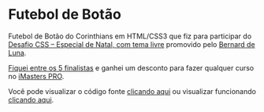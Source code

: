Futebol de Botão
================

Futebol de Botão do Corinthians em HTML/CSS3 que fiz para participar do [Desafio CSS – Especial de Natal, com tema livre](http://imasters.com.br/linguagens/css/desafio-css-especial-de-natal-com-tema-livre/) promovido pelo [Bernard de Luna](https://github.com/bernarddeluna).

[Fiquei entre os 5 finalistas](http://imasters.com.br/linguagens/css/desafio-css-especial-de-natal-com-tema-livre-resultado-parcial-e-votacao/) e ganhei um desconto para fazer qualquer curso no [iMasters PRO](http://pro.imasters.com.br/online/).

Você pode visualizar o código fonte [clicando aqui](https://github.com/thiagogsr/futebol-de-botao/blob/master/thiago-guimaraes-santa-rosa.html) ou visualizar funcionando [clicando aqui](http://bit.ly/futbotaocss).
